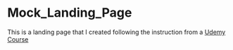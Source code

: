 # Mock_Landing_Page

This is a landing page that I created following the instruction from a [Udemy Course](https://www.udemy.com/course-dashboard-redirect/?course_id=822444)

